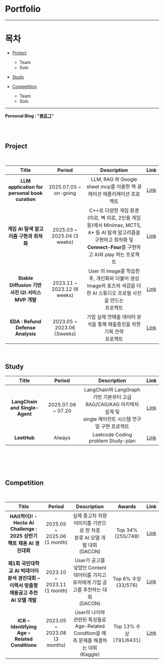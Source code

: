 # Portfolio
---
 
# 목차
- [Project](#project)
  + Team
  + Solo

- [Study](#study)

- [Competition](#competition)
  + Team
  + Solo
---
**Personal Blog : "[블로그](https://ahfmrptekd.notion.site/ahfmrptEkd-Personal-Blog-1749f7f2d1de8123b6c1c60726184bd0)"**

 <br/><br/>

<!-- Templete
|Title|Period|Description|Link|
|:---:|:---:|:---:|:---:|
|내용 1|내용 2|내용 3|내용 4|
|내용 5|내용 6|내용 7|내용 8|
|내용 9|내용 10|내용 11|내용 12|
-->

## Project

<br/>

|Title|Period|Description|Link|
|:---:|:---:|:---:|:---:|
|**LLM application for personal book curation**|2025.07.05 ~ <br> on-going|LLM, RAG 와 Google sheet mcp를 이용한 책 큐레이션 애플리케이션 프로젝트|[Link](https://github.com/ahfmrptEkd/Project_Curation)|
|**게임 AI 탐색 알고리즘 구현과 최적화**|2025.03 ~ 2025.04 (3 weeks)|C++로 다양한 게임 환경(미로, 벽 미로, 2인용 게임 등)에서 Minimax, MCTS, A* 등 AI 탐색 알고리즘을 구현하고 최적화 및 <br> **Connect-Four**를 구현하고 AI와 play 하는 프로젝트|[Link](https://github.com/ahfmrptEkd/game_ai_search_algorithms)|
|**Stable Diffusion 기반 사진 I2I 서비스 MVP 개발**|2023.11 ~ 2023.12 (6 weeks)|User 의 Image를 학습한 후, 개인화와 더불어 생성 Image의 포즈와 색감을 더한 AI 스튜디오 프로필 사진을 만드는 <br> 프로젝트|[Link](https://github.com/ahfmrptEkd/Project_SD)|
|**EDA : Refund Defense Analysis**|2023.05 ~ 2023.06 (3weeks)|기업 실제 연매출 데이터 분석을 통해 매출증진을 위한 기획 전략 <br> 프로젝트|[Link](https://github.com/ahfmrptEkd/Project_EDA)|

<br> 

## Study
|Title|Period|Description|Link|
|:---:|:---:|:---:|:---:|
|**LangChain and Single-Agent**|2025.07.06 ~ 07.20|LangChain와 LangGraph 기반 기본부터 고급 RAG/CAG/KAG 아키텍처 설계 및 <br> single 에이전트 시스템 연구및 구현 프로젝트|[Link](https://github.com/ahfmrptEkd/LangChain_solo_agent)|
|**LeetHub**|Always|Leetcode Coding problem Study-plan|[Link](https://github.com/ahfmrptEkd/LeetHub)|


<br>
<!--
|Title|Period|Description|Link|
|:---:|:---:|:---:|:---:|
|**Ren'py AI 연애 비주얼 노벨**|2024.12 ~ | 2차창작 AI 연동 연애시뮬레이터 게임 |[Link](https://github.com/ahfmrptEkd/ren-py_once-upon-broken-heart)|-->


<br/><br/>

## Competition


<br/>

|Title|Period|Description|Awards|Link|
|:---:|:---:|:---:|:---:|:---:|
|**HAI(하이)! - Hecto AI Challenge : 2025 상반기 헥토 채용 AI 경진대회**|2025.05 ~ 2025.06 (1 month)|실제 중고차 차량 이미지를 기반으로 한 차종 <br> 분류 AI 모델 개발 대회 <br> (DACON)|Top 34% (255/748)|[Link](https://github.com/ahfmrptEkd/Competition_Car)|
|**제1회 국민대학교 AI 빅데이터 <br> 분석 경진대회 – 이력서 맞춤형 채용공고 추천 AI 모델 개발**|2023.10 ~ 2023.11 <br> (1 month)|User가 공고를 넣었던 Content 데이터를 가지고 유저에게 기업 공고를 추천하는 대회 <br> (DACON)|Top 6% 수상 (33/576)|[Link](https://github.com/ahfmrptEkd/Competition_rs)|
|**ICR – Identifying Age – Related Conditions**|2023.05 ~ 2023.08 (3 months)|User의 나이와 관련된 특징들로 Age-Related Condition을 예측 문제를 해결하는 대회 <br> (Kaggle)|Top 13% 수상 (791/6431)|[Link](https://github.com/ahfmrptEkd/Competition_ICR)|


